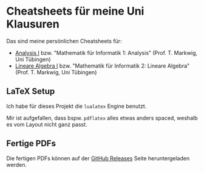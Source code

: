 # Cheatsheets für meine Uni Klausuren

Das sind meine persönlichen Cheatsheets für:
- [Analysis I](./analysis1) bzw. "Mathematik für Informatik 1: Analysis" (Prof. T. Markwig, Uni Tübingen)
- [Lineare Algebra I](./lineare-algebra1) bzw. "Mathematik für Informatik 2: Lineare Algebra" (Prof. T. Markwig, Uni Tübingen)

## LaTeX Setup

Ich habe für dieses Projekt die `lualatex` Engine benutzt.

Mir ist aufgefallen, dass bspw. `pdflatex` alles etwas anders spaced,
weshalb es vom Layout nicht ganz passt.

## Fertige PDFs
Die fertigen PDFs können auf der [GitHub Releases](https://github.com/rabuu/cheatsheets/releases/) Seite heruntergeladen werden.
